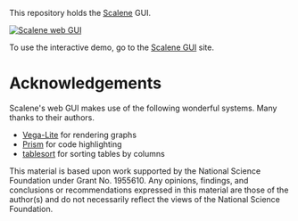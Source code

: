 This repository holds the [Scalene](https://github.com/plasma-umass/scalene) GUI.

[![Scalene web GUI](https://raw.githubusercontent.com/plasma-umass/scalene/master/docs/scalene-gui-example.png)](https://raw.githubusercontent.com/plasma-umass/scalene/master/docs/scalene-gui-example-full.png)

To use the interactive demo, go to the [Scalene GUI](https://plasma-umass.org/scalene-gui/) site.

# Acknowledgements

Scalene's web GUI makes use of the following wonderful systems. Many thanks to their authors.

* [Vega-Lite](https://vega.github.io/vega-lite/) for rendering graphs
* [Prism](https://prismjs.com/) for code highlighting
* [tablesort](https://github.com/tristen/tablesort) for sorting tables by columns

This material is based upon work supported by the National Science
Foundation under Grant No. 1955610. Any opinions, findings, and
conclusions or recommendations expressed in this material are those of
the author(s) and do not necessarily reflect the views of the National
Science Foundation.
